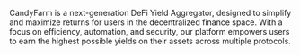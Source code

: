 CandyFarm is a next-generation DeFi Yield Aggregator, designed to simplify and maximize returns for users in the decentralized finance space. With a focus on efficiency, automation, and security, our platform empowers users to earn the highest possible yields on their assets across multiple protocols.